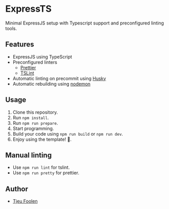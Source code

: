 # ExpressTS
Minimal ExpressJS setup with Typescript support and preconfigured linting tools.

## Features
- ExpressJS using TypeScript
- Preconfigured linters
  - [Prettier](https://github.com/prettier/prettier)
  - [TSLint](https://github.com/palantir/tslint)
- Automatic linting on precommit using [Husky](https://github.com/typicode/husky)
- Automatic rebuilding using [nodemon](https://github.com/remy/nodemon)

## Usage
1. Clone this repository.
2. Run `npm install`.
3. Run `npm run prepare`.
4. Start programming.
5. Build your code using `npm run build` or `npm run dev`.
6. Enjoy using the template! :tada:.

## Manual linting
- Use `npm run lint` for tslint.
- Use `npm run pretty` for prettier.

## Author
- [Tjeu Foolen](https://github.com/tjeufoolen)
